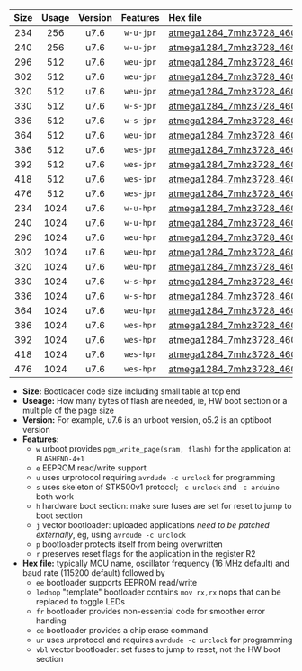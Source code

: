 |Size|Usage|Version|Features|Hex file|
|:-:|:-:|:-:|:-:|:--|
|234|256|u7.6|`w-u-jpr`|[atmega1284_7mhz3728_460800bps_ur_vbl.hex](https://raw.githubusercontent.com/stefanrueger/urboot/main/atmega1284_7mhz3728_460800bps_ur_vbl.hex)|
|240|256|u7.6|`w-u-jpr`|[atmega1284_7mhz3728_460800bps_lednop_ur_vbl.hex](https://raw.githubusercontent.com/stefanrueger/urboot/main/atmega1284_7mhz3728_460800bps_lednop_ur_vbl.hex)|
|296|512|u7.6|`weu-jpr`|[atmega1284_7mhz3728_460800bps_ee_ur_vbl.hex](https://raw.githubusercontent.com/stefanrueger/urboot/main/atmega1284_7mhz3728_460800bps_ee_ur_vbl.hex)|
|302|512|u7.6|`weu-jpr`|[atmega1284_7mhz3728_460800bps_ee_lednop_ur_vbl.hex](https://raw.githubusercontent.com/stefanrueger/urboot/main/atmega1284_7mhz3728_460800bps_ee_lednop_ur_vbl.hex)|
|320|512|u7.6|`weu-jpr`|[atmega1284_7mhz3728_460800bps_ee_lednop_fr_ur_vbl.hex](https://raw.githubusercontent.com/stefanrueger/urboot/main/atmega1284_7mhz3728_460800bps_ee_lednop_fr_ur_vbl.hex)|
|330|512|u7.6|`w-s-jpr`|[atmega1284_7mhz3728_460800bps_vbl.hex](https://raw.githubusercontent.com/stefanrueger/urboot/main/atmega1284_7mhz3728_460800bps_vbl.hex)|
|336|512|u7.6|`w-s-jpr`|[atmega1284_7mhz3728_460800bps_lednop_vbl.hex](https://raw.githubusercontent.com/stefanrueger/urboot/main/atmega1284_7mhz3728_460800bps_lednop_vbl.hex)|
|364|512|u7.6|`weu-jpr`|[atmega1284_7mhz3728_460800bps_ee_lednop_fr_ce_ur_vbl.hex](https://raw.githubusercontent.com/stefanrueger/urboot/main/atmega1284_7mhz3728_460800bps_ee_lednop_fr_ce_ur_vbl.hex)|
|386|512|u7.6|`wes-jpr`|[atmega1284_7mhz3728_460800bps_ee_vbl.hex](https://raw.githubusercontent.com/stefanrueger/urboot/main/atmega1284_7mhz3728_460800bps_ee_vbl.hex)|
|392|512|u7.6|`wes-jpr`|[atmega1284_7mhz3728_460800bps_ee_lednop_vbl.hex](https://raw.githubusercontent.com/stefanrueger/urboot/main/atmega1284_7mhz3728_460800bps_ee_lednop_vbl.hex)|
|418|512|u7.6|`wes-jpr`|[atmega1284_7mhz3728_460800bps_ee_lednop_fr_vbl.hex](https://raw.githubusercontent.com/stefanrueger/urboot/main/atmega1284_7mhz3728_460800bps_ee_lednop_fr_vbl.hex)|
|476|512|u7.6|`wes-jpr`|[atmega1284_7mhz3728_460800bps_ee_lednop_fr_ce_vbl.hex](https://raw.githubusercontent.com/stefanrueger/urboot/main/atmega1284_7mhz3728_460800bps_ee_lednop_fr_ce_vbl.hex)|
|234|1024|u7.6|`w-u-hpr`|[atmega1284_7mhz3728_460800bps_ur.hex](https://raw.githubusercontent.com/stefanrueger/urboot/main/atmega1284_7mhz3728_460800bps_ur.hex)|
|240|1024|u7.6|`w-u-hpr`|[atmega1284_7mhz3728_460800bps_lednop_ur.hex](https://raw.githubusercontent.com/stefanrueger/urboot/main/atmega1284_7mhz3728_460800bps_lednop_ur.hex)|
|296|1024|u7.6|`weu-hpr`|[atmega1284_7mhz3728_460800bps_ee_ur.hex](https://raw.githubusercontent.com/stefanrueger/urboot/main/atmega1284_7mhz3728_460800bps_ee_ur.hex)|
|302|1024|u7.6|`weu-hpr`|[atmega1284_7mhz3728_460800bps_ee_lednop_ur.hex](https://raw.githubusercontent.com/stefanrueger/urboot/main/atmega1284_7mhz3728_460800bps_ee_lednop_ur.hex)|
|320|1024|u7.6|`weu-hpr`|[atmega1284_7mhz3728_460800bps_ee_lednop_fr_ur.hex](https://raw.githubusercontent.com/stefanrueger/urboot/main/atmega1284_7mhz3728_460800bps_ee_lednop_fr_ur.hex)|
|330|1024|u7.6|`w-s-hpr`|[atmega1284_7mhz3728_460800bps.hex](https://raw.githubusercontent.com/stefanrueger/urboot/main/atmega1284_7mhz3728_460800bps.hex)|
|336|1024|u7.6|`w-s-hpr`|[atmega1284_7mhz3728_460800bps_lednop.hex](https://raw.githubusercontent.com/stefanrueger/urboot/main/atmega1284_7mhz3728_460800bps_lednop.hex)|
|364|1024|u7.6|`weu-hpr`|[atmega1284_7mhz3728_460800bps_ee_lednop_fr_ce_ur.hex](https://raw.githubusercontent.com/stefanrueger/urboot/main/atmega1284_7mhz3728_460800bps_ee_lednop_fr_ce_ur.hex)|
|386|1024|u7.6|`wes-hpr`|[atmega1284_7mhz3728_460800bps_ee.hex](https://raw.githubusercontent.com/stefanrueger/urboot/main/atmega1284_7mhz3728_460800bps_ee.hex)|
|392|1024|u7.6|`wes-hpr`|[atmega1284_7mhz3728_460800bps_ee_lednop.hex](https://raw.githubusercontent.com/stefanrueger/urboot/main/atmega1284_7mhz3728_460800bps_ee_lednop.hex)|
|418|1024|u7.6|`wes-hpr`|[atmega1284_7mhz3728_460800bps_ee_lednop_fr.hex](https://raw.githubusercontent.com/stefanrueger/urboot/main/atmega1284_7mhz3728_460800bps_ee_lednop_fr.hex)|
|476|1024|u7.6|`wes-hpr`|[atmega1284_7mhz3728_460800bps_ee_lednop_fr_ce.hex](https://raw.githubusercontent.com/stefanrueger/urboot/main/atmega1284_7mhz3728_460800bps_ee_lednop_fr_ce.hex)|

- **Size:** Bootloader code size including small table at top end
- **Useage:** How many bytes of flash are needed, ie, HW boot section or a multiple of the page size
- **Version:** For example, u7.6 is an urboot version, o5.2 is an optiboot version
- **Features:**
  + `w` urboot provides `pgm_write_page(sram, flash)` for the application at `FLASHEND-4+1`
  + `e` EEPROM read/write support
  + `u` uses urprotocol requiring `avrdude -c urclock` for programming
  + `s` uses skeleton of STK500v1 protocol; `-c urclock` and `-c arduino` both work
  + `h` hardware boot section: make sure fuses are set for reset to jump to boot section
  + `j` vector bootloader: uploaded applications *need to be patched externally*, eg, using `avrdude -c urclock`
  + `p` bootloader protects itself from being overwritten
  + `r` preserves reset flags for the application in the register R2
- **Hex file:** typically MCU name, oscillator frequency (16 MHz default) and baud rate (115200 default) followed by
  + `ee` bootloader supports EEPROM read/write
  + `lednop` "template" bootloader contains `mov rx,rx` nops that can be replaced to toggle LEDs
  + `fr` bootloader provides non-essential code for smoother error handing
  + `ce` bootloader provides a chip erase command
  + `ur` uses urprotocol and requires `avrdude -c urclock` for programming
  + `vbl` vector bootloader: set fuses to jump to reset, not the HW boot section
